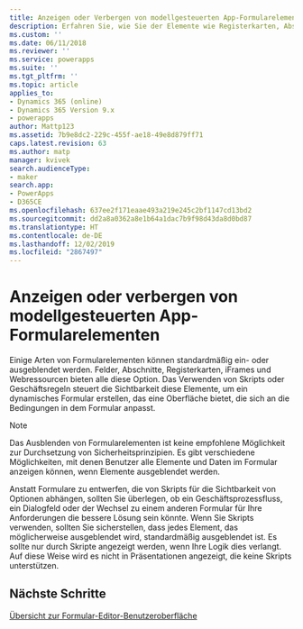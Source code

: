 ```yaml
---
title: Anzeigen oder Verbergen von modellgesteuerten App-Formularelementen mit Power Apps | Microsoft-Dokumentation
description: Erfahren Sie, wie Sie der Elemente wie Registerkarten, Abschnitte oder Felder anzeigen oder ausblenden
ms.custom: ''
ms.date: 06/11/2018
ms.reviewer: ''
ms.service: powerapps
ms.suite: ''
ms.tgt_pltfrm: ''
ms.topic: article
applies_to:
- Dynamics 365 (online)
- Dynamics 365 Version 9.x
- powerapps
author: Mattp123
ms.assetid: 7b9e8dc2-229c-455f-ae18-49e8d879ff71
caps.latest.revision: 63
ms.author: matp
manager: kvivek
search.audienceType:
- maker
search.app:
- PowerApps
- D365CE
ms.openlocfilehash: 637ee2f171eaae493a219e245c2bf1147cd13bd2
ms.sourcegitcommit: dd2a8a0362a8e1b64a1dac7b9f98d43da8d0bd87
ms.translationtype: HT
ms.contentlocale: de-DE
ms.lasthandoff: 12/02/2019
ms.locfileid: "2867497"
---
```

# <a name="show-or-hide-model-driven-app-form-elements"></a>Anzeigen oder verbergen von modellgesteuerten App-Formularelementen

 Einige Arten von Formularelementen können standardmäßig ein- oder ausgeblendet werden. Felder, Abschnitte, Registerkarten, iFrames und Webressourcen bieten alle diese Option. Das Verwenden von Skripts oder Geschäftsregeln steuert die Sichtbarkeit diese Elemente, um ein dynamisches Formular erstellen, das eine Oberfläche bietet, die sich an die Bedingungen in dem Formular anpasst.  
  
> [!NOTE]
>  Das Ausblenden von Formularelementen ist keine empfohlene Möglichkeit zur Durchsetzung von Sicherheitsprinzipien. Es gibt verschiedene Möglichkeiten, mit denen Benutzer alle Elemente und Daten im Formular anzeigen können, wenn Elemente ausgeblendet werden. 
  
 Anstatt Formulare zu entwerfen, die von Skripts für die Sichtbarkeit von Optionen abhängen, sollten Sie überlegen, ob ein Geschäftsprozessfluss, ein Dialogfeld oder der Wechsel zu einem anderen Formular für Ihre Anforderungen die bessere Lösung sein könnte. Wenn Sie Skripts verwenden, sollten Sie sicherstellen, dass jedes Element, das möglicherweise ausgeblendet wird, standardmäßig ausgeblendet ist. Es sollte nur durch Skripte angezeigt werden, wenn Ihre Logik dies verlangt. Auf diese Weise wird es nicht in Präsentationen angezeigt, die keine Skripts unterstützen.  

## <a name="next-steps"></a>Nächste Schritte

[Übersicht zur Formular-Editor-Benutzeroberfläche](form-editor-user-interface-legacy.md)
